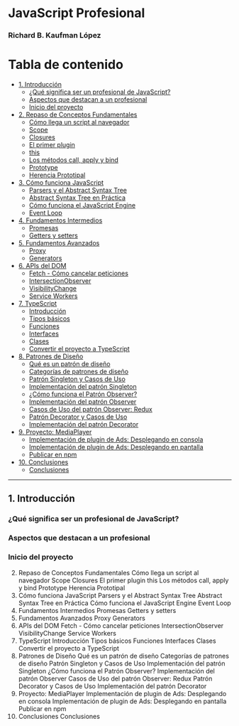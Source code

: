 # JavaScript Profesional

### Richard B. Kaufman López

# Tabla de contenido

- [1. Introducción](#1-Introducción)
  - [¿Qué significa ser un profesional de JavaScript?](#¿Qué-significa-ser-un-profesional-de-JavaScript?)
  - [Aspectos que destacan a un profesional](#Aspectos-que-destacan-a-un-profesional)
  - [Inicio del proyecto](#Inicio-del-proyecto)
- [2. Repaso de Conceptos Fundamentales](#2-Repaso-de-Conceptos-Fundamentales)
  - [Cómo llega un script al navegador](#Cómo-llega-un-script-al-navegador)
  - [Scope](#Scope)
  - [Closures](#Closures)
  - [El primer plugin](#El-primer-plugin)
  - [this](#this)
  - [Los métodos call, apply y bind](#Los-métodos-call-apply-y-bind)
  - [Prototype](#Prototype)
  - [Herencia Prototipal](#Herencia-Prototipal)
- [3. Cómo funciona JavaScript](#3-Cómo-funciona-JavaScript)
  - [Parsers y el Abstract Syntax Tree](#Parsers-y-el-Abstract-Syntax-Tree)
  - [Abstract Syntax Tree en Práctica](#Abstract-Syntax-Tree-en-Práctica)
  - [Cómo funciona el JavaScript Engine](#Cómo-funciona-el-JavaScript-Engine)
  - [Event Loop](#Event-Loop)
- [4. Fundamentos Intermedios](#4-Fundamentos-Intermedios)
  - [Promesas](#Promesas)
  - [Getters y setters](#Getters-y-setters)
- [5. Fundamentos Avanzados](#5-Fundamentos-Avanzados)
  - [Proxy](#Proxy)
  - [Generators](#Generators)
- [6. APIs del DOM](#6-APIs-del-DOM)
  - [Fetch - Cómo cancelar peticiones](#Fetch-Cómo-cancelar-peticiones)
  - [IntersectionObserver](#IntersectionObserver)
  - [VisibilityChange](#VisibilityChange)
  - [Service Workers](#Service-Workers)
- [7. TypeScript](#7-TypeScript)
  - [Introducción](#Introducción)
  - [Tipos básicos](#Tipos-básicos)
  - [Funciones](#Funciones)
  - [Interfaces](#Interfaces)
  - [Clases](#Clases)
  - [Convertir el proyecto a TypeScript](#Convertir-el-proyecto-a-TypeScript)
- [8. Patrones de Diseño](#8-Patrones-de-Diseño)
  - [Qué es un patrón de diseño](#Qué-es-un-patrón-de-diseño)
  - [Categorías de patrones de diseño](#Categorías-de-patrones-de-diseño)
  - [Patrón Singleton y Casos de Uso](#Patrón-Singleton-y-Casos-de-Uso)
  - [Implementación del patrón Singleton](#Implementación-del-patrón-Singleton)
  - [¿Cómo funciona el Patrón Observer?](#¿Cómo-funciona-el-Patrón-Observer?)
  - [Implementación del patrón Observer](#Implementación-del-patrón-Observer)
  - [Casos de Uso del patrón Observer: Redux](#Casos-de-Uso-del-patrón-Observer-Redux)
  - [Patrón Decorator y Casos de Uso](#Patrón-Decorator-y-Casos-de-Uso)
  - [Implementación del patrón Decorator](#Implementación-del-patrón-Decorator)
- [9. Proyecto: MediaPlayer](#9-Proyecto-MediaPlayer)
  - [Implementación de plugin de Ads: Desplegando en consola](#Implementación-de-plugin-de-Ads-Desplegando-en-consola)
  - [Implementación de plugin de Ads: Desplegando en pantalla](#Implementación-de-plugin-de-Ads-Desplegando-en-pantalla)
  - [Publicar en npm](#Publicar-en-npm)
- [10. Conclusiones](#10-Conclusiones)
  - [Conclusiones](#Conclusiones)


---

## 1. Introducción

### ¿Qué significa ser un profesional de JavaScript?

### Aspectos que destacan a un profesional

### Inicio del proyecto

2. Repaso de Conceptos Fundamentales
Cómo llega un script al navegador
Scope
Closures
El primer plugin
this
Los métodos call, apply y bind
Prototype
Herencia Prototipal
3. Cómo funciona JavaScript
Parsers y el Abstract Syntax Tree
Abstract Syntax Tree en Práctica
Cómo funciona el JavaScript Engine
Event Loop
4. Fundamentos Intermedios
Promesas
Getters y setters
5. Fundamentos Avanzados
Proxy
Generators
6. APIs del DOM
Fetch - Cómo cancelar peticiones
IntersectionObserver
VisibilityChange
Service Workers
7. TypeScript
Introducción
Tipos básicos
Funciones
Interfaces
Clases
Convertir el proyecto a TypeScript
8. Patrones de Diseño
Qué es un patrón de diseño
Categorías de patrones de diseño
Patrón Singleton y Casos de Uso
Implementación del patrón Singleton
¿Cómo funciona el Patrón Observer?
Implementación del patrón Observer
Casos de Uso del patrón Observer: Redux
Patrón Decorator y Casos de Uso
Implementación del patrón Decorator
9. Proyecto: MediaPlayer
Implementación de plugin de Ads: Desplegando en consola
Implementación de plugin de Ads: Desplegando en pantalla
Publicar en npm
10. Conclusiones
Conclusiones
